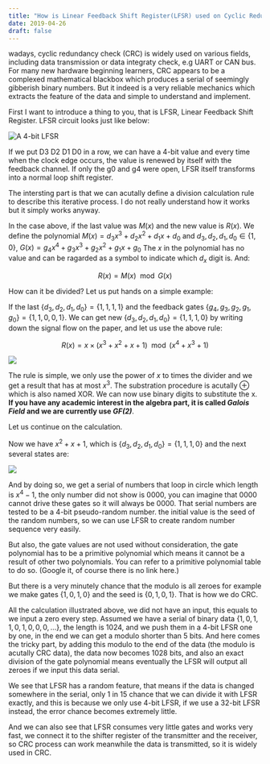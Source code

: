 ```yaml
---
title: "How is Linear Feedback Shift Register(LFSR) used on Cyclic Redundancy Check(CRC)"
date: 2019-04-26
draft: false
---
```



wadays, cyclic redundancy check (CRC) is widely used on various fields, including data transmission or data integraty check, e.g UART or CAN bus. For many new hardware beginning learners, CRC appears to be a complexed mathematical blackbox which produces a serial of seemingly gibberish binary numbers. But it indeed is a very reliable mechanics which extracts the feature of the data and simple to understand and implement.

<!--more-->

First I want to introduce a thing to you, that is LFSR, Linear Feedback Shift Register. LFSR circuit looks just like below:

![A 4-bit LFSR][1]

If we put D3 D2 D1 D0 in a row, we can have a 4-bit value and every time when the clock edge occurs, the value is renewed by itself with the feedback channel. If only the g0 and g4 were open, LFSR itself transforms into a normal loop shift register.

The intersting part is that we can acutally define a division calculation rule to describe this iterative process. I do not really understand how it works but it simply works anyway.

In the case above, if the last value was $M(x)$ and the new value is $R(x)$. We define the polynomial $M(x)=d_3x^3+d_2x^2+d_1x+d_0$ and $d_3,d_2,d_1,d_0\in\{1,0\}$, $G(x)=g_4x^4+g_3x^3+g_2x^2+g_1x+g_0$ The $x$ in the polynomial has no value and can be ragarded as a symbol to indicate which $d_x$ digit is. And:

$$
R(x)=M(x)\mod G(x)
$$

How can it be divided? Let us put hands on a simple example:

If the last $\{d_3,d_2,d_1,d_0\}=\{1,1,1,1\}$ and the feedback gates $\{g_4,g_3,g_2,g_1,g_0\}=\{1,1,0,0,1\}$. We can get new $\{d_3,d_2,d_1,d_0\}=\{1,1,1,0\}$ by writing down the signal flow on the paper, and let us use the above rule:

$$
R(x)=x \times (x^3+x^2+x+1)\mod(x^4+x^3+1)
$$

![][2]

The rule is simple, we only use the power of $x$ to times the divider and we get a result that has at most $x^3$. The substration procedure is acutally $\oplus$ which is also named XOR. We can now use binary digits to substitute the x. **If you have any academic interest in the algebra part, it is called *Galois Field* and we are currently use *GF(2)***.

Let us continue on the calculation.

Now we have $x^2+x+1$, which is $\{d_3,d_2,d_1,d_0\}=\{1,1,1,0\}$ and the next several states are:

![][3]

And by doing so, we get a serial of numbers that loop in circle which length is $x^4 -1$, the only number did not show is $0000$, you can imagine that $0000$ cannot drive these gates so it will always be $0000$. That serial numbers are tested to be a 4-bit pseudo-random number. the initial value is the seed of the random numbers, so we can use LFSR to create random number sequence very easily.

But also, the gate values are not used without consideration, the gate polynomial has to be a primitive polynomial which means it cannot be a result of other two polynomials. You can refer to a primitive polynomial table to do so. (Google it, of course there is no link here.)

But there is a very minutely chance that the modulo is all zeroes for example we make gates $\{1,0,1,0\}$ and the seed is $\{0,1,0,1\}$. That is how we do CRC.

All the calculation illustrated above, we did not have an input, this equals to we input a zero every step. Assumed we have a serial of binary data $\{1,0,1,1,0,1,0,0,0,...\}$, the length is 1024, and we push them in a 4-bit LFSR one by one, in the end we can get a modulo shorter than 5 bits. And here comes the tricky part, by adding this modulo to the end of the data (the modulo is acutally CRC data), the data now becomes 1028 bits, and also an exact division of the gate polynomial means eventually the LFSR will output all zeroes if we input this data serial.

We see that LFSR has a random feature, that means if the data is changed somewhere in the serial, only 1 in 15 chance that we can divide it with LFSR exactly, and this is because we only use 4-bit LFSR, if we use a 32-bit LFSR instead, the error chance becomes extremely little.

And we can also see that LFSR consumes very little gates and works very fast, we connect it to the shifter register of the transmitter and the receiver, so CRC process can work meanwhile the data is transmitted, so it is widely used in CRC.


[1]: /img/2019-4-25-LFSR-CRC/lfsr.png
[2]: /img/2019-4-25-LFSR-CRC/cal1.jpg
[3]: /img/2019-4-25-LFSR-CRC/cal2.jpg

